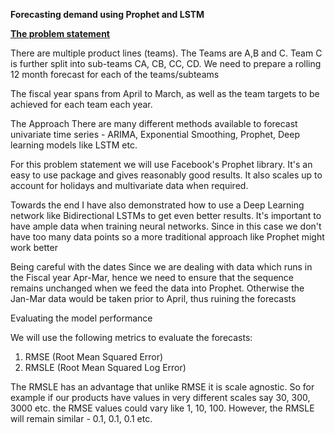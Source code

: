 **Forecasting demand using Prophet and LSTM**


<u>**The problem statement**</u>

There are multiple product lines (teams). The Teams are A,B and C. Team C is further split into sub-teams CA, CB, CC, CD. We need to prepare a rolling 12 month forecast for each of the teams/subteams

The fiscal year spans from April to March, as well as the team targets to be achieved for each team each year.

The Approach
There are many different methods available to forecast univariate time series - ARIMA, Exponential Smoothing, Prophet, Deep learning models like LSTM etc.

For this problem statement we will use Facebook's Prophet library. It's an easy to use package and gives reasonably good results. It also scales up to account for holidays and multivariate data when required.

Towards the end I have also demonstrated how to use a Deep Learning network like Bidirectional LSTMs to get even better results. It's important to have ample data when training neural networks. Since in this case we don't have too many data points so a more traditional approach like Prophet might work better

Being careful with the dates
Since we are dealing with data which runs in the Fiscal year Apr-Mar, hence we need to ensure that the sequence remains unchanged when we feed the data into Prophet. Otherwise the Jan-Mar data would be taken prior to April, thus ruining the forecasts

Evaluating the model performance

We will use the following metrics to evaluate the forecasts:

1) RMSE (Root Mean Squared Error)
2) RMSLE (Root Mean Squared Log Error)

The RMSLE has an advantage that unlike RMSE it is scale agnostic. So for example if our products have values in very different scales say 30, 300, 3000 etc. the RMSE values could vary like 1, 10, 100. However, the RMSLE will remain similar - 0.1, 0.1, 0.1 etc.
